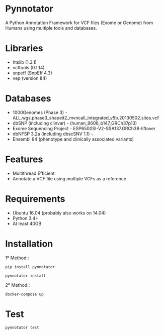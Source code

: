 # Pynnotator

A Python Annotation Framework for VCF files (Exome or Genome) from Humans using multiple tools and databases.


Libraries
=========

- htslib (1.3.1)
- vcftools (0.1.14)
- snpeff (SnpEff 4.3)
- vep (version 84)

Databases
=========

- 1000Genomes (Phase 3) - ALL.wgs.phase3_shapeit2_mvncall_integrated_v5b.20130502.sites.vcf 
- dbSNP (including clinvar) - (human_9606_b147_GRCh37p13) 
- Exome Sequencing Project - ESP6500SI-V2-SSA137.GRCh38-liftover
- dbNFSP 3.2a (including dbscSNV 1.1) - 
- Ensembl 84 (phenotype and clinically associated variants)


Features
========
- Multithread Efficient
- Annotate a VCF file using multiple VCFs as a reference

Requirements
============

- Ubuntu 16.04 (probably also works on 14.04)
- Python 3.4+
- At least 40GB

Installation 
============

1º Method::
    
    pip install pynnotator

    pynnotator install

2º Method::
    
    docker-compose up

Test
====

    pynnotator test
